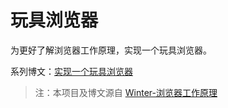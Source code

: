 # 玩具浏览器

为更好了解浏览器工作原理，实现一个玩具浏览器。

系列博文：[实现一个玩具浏览器](https://blog.xuyimingwork.com/tag/%E5%AE%9E%E7%8E%B0%E4%B8%80%E4%B8%AA%E7%8E%A9%E5%85%B7%E6%B5%8F%E8%A7%88%E5%99%A8/)

> 注：本项目及博文源自 [Winter-浏览器工作原理](https://u.geekbang.org/subject/fe/1000447)